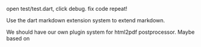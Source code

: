 open test/test.dart, click debug.
fix code
repeat!

Use the dart markdown extension system to extend markdown.

We should have our own plugin system for html2pdf postprocessor. Maybe based on 
<script class='plugin'>{
 // json

}</script>